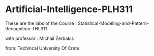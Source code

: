 # Artificial-Intelligence-PLH311
These are the labs of the Course : Statistical-Modeling-and-Pattern-Recognition-THL311

with professor : Michail Zerbakis

from: Techincal University Of Crete
